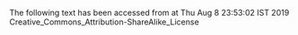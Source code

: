 The following text has been accessed from at Thu Aug 8 23:53:02 IST 2019
Creative_Commons_Attribution-ShareAlike_License
